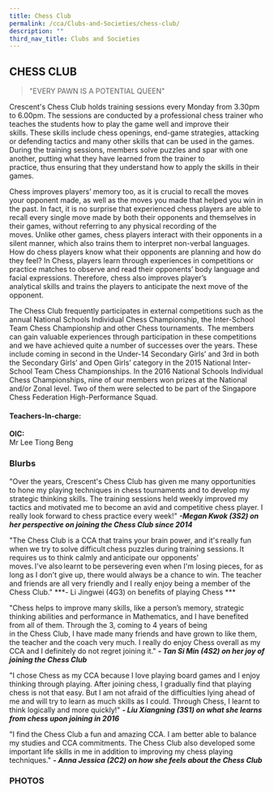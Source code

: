 ```yaml
---
title: Chess Club
permalink: /cca/Clubs-and-Societies/chess-club/
description: ""
third_nav_title: Clubs and Societies
---
```

## **CHESS CLUB**

>"EVERY PAWN IS A POTENTIAL QUEEN"

Crescent's Chess Club holds training sessions every Monday from 3.30pm to 6.00pm. The sessions are conducted by a professional chess trainer who teaches the students how to play the game well and improve their skills. These skills include chess openings, end-game strategies, attacking or defending tactics and many other skills that can be used in the games. During the training sessions, members solve puzzles and spar with one another, putting what they have learned from the trainer to practice, thus ensuring that they understand how to apply the skills in their games. 

Chess improves players’ memory too, as it is crucial to recall the moves your opponent made, as well as the moves you made that helped you win in the past. In fact, it is no surprise that experienced chess players are able to recall every single move made by both their opponents and themselves in their games, without referring to any physical recording of the moves. Unlike other games, chess players interact with their opponents in a silent manner, which also trains them to interpret non-verbal languages. How do chess players know what their opponents are planning and how do they feel? In Chess, players learn through experiences in competitions or practice matches to observe and read their opponents’ body language and facial expressions. Therefore, chess also improves player’s analytical skills and trains the players to anticipate the next move of the opponent.  

The Chess Club frequently participates in external competitions such as the annual National Schools Individual Chess Championship, the Inter-School Team Chess Championship and other Chess tournaments.  The members can gain valuable experiences through participation in these competitions and we have achieved quite a number of successes over the years. These include coming in second in the Under-14 Secondary Girls’ and 3rd in both the Secondary Girls’ and Open Girls’ category in the 2015 National Inter-School Team Chess Championships. In the 2016 National Schools Individual Chess Championships, nine of our members won prizes at the National and/or Zonal level. Two of them were selected to be part of the Singapore Chess Federation High-Performance Squad.


#### **Teachers-In-charge:**
**OIC:**  
Mr Lee Tiong Beng


### **Blurbs**
"Over the years, Crescent's Chess Club has given me many opportunities to hone my playing techniques in chess tournaments and to develop my strategic thinking skills. The training sessions held weekly improved my tactics and motivated me to become an avid and competitive chess player. I really look forward to chess practice every week!"
***-Megan Kwok (3S2) on her perspective on joining the Chess Club since 2014***

"The Chess Club is a CCA that trains your brain power, and it's really fun when we try to solve difficult chess puzzles during training sessions. It requires us to think calmly and anticipate our opponents' moves. I've also learnt to be persevering even when I'm losing pieces, for as long as I don't give up, there would always be a chance to win. The teacher and friends are all very friendly and I really enjoy being a member of the Chess Club."
***- Li Jingwei (4G3) on benefits of playing Chess ***

"Chess helps to improve many skills, like a person’s memory, strategic thinking abilities and performance in Mathematics, and I have benefited from all of them. Through the 3, coming to 4 years of being in the Chess Club, I have made many friends and have grown to like them, the teacher and the coach very much. I really do enjoy Chess overall as my CCA and I definitely do not regret joining it."
***- Tan Si Min (4S2) on her joy of joining the Chess Club***

"I chose Chess as my CCA because I love playing board games and I enjoy thinking through playing. After joining chess, I gradually find that playing chess is not that easy. But I am not afraid of the difficulties lying ahead of me and will try to learn as much skills as I could. Through Chess, I learnt to think logically and more quickly!"
***- Liu Xiangning (3S1) on what she learns from chess upon joining in 2016***

"I find the Chess Club a fun and amazing CCA. I am better able to balance my studies and CCA commitments. The Chess Club also developed some important life skills in me in addition to improving my chess playing techniques."
***- Anna Jessica (2C2) on how she feels about the Chess Club***


### **PHOTOS**
